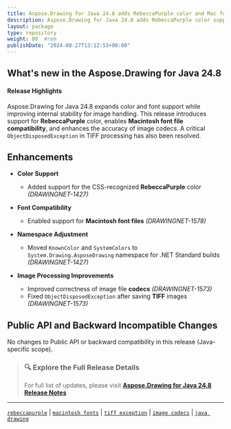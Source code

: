 ```yaml
---
title: Aspose.Drawing for Java 24.8 adds RebeccaPurple color and Mac font support
description: Aspose.Drawing for Java 24.8 adds RebeccaPurple color support, enables Macintosh font compatibility, and fixes TIFF stream disposal and image codec accuracy.
layout: package
type: repository
weight: 00	#rem
publishDate: "2024-08-27T13:12:53+00:00"
---
```


## What's new in the Aspose.Drawing for Java 24.8

#### Release Highlights

Aspose.Drawing for Java 24.8 expands color and font support while improving internal stability for image handling. This release introduces support for **RebeccaPurple** color, enables **Macintosh font file compatibility**, and enhances the accuracy of image codecs. A critical `ObjectDisposedException` in TIFF processing has also been resolved.

## Enhancements

- **Color Support**
  - Added support for the CSS-recognized **RebeccaPurple** color *(DRAWINGNET-1427)*

- **Font Compatibility**
  - Enabled support for **Macintosh font files** *(DRAWINGNET-1578)*

- **Namespace Adjustment**
  - Moved `KnownColor` and `SystemColors` to `System.Drawing.AsposeDrawing` namespace for .NET Standard builds *(DRAWINGNET-1427)*

- **Image Processing Improvements**
  - Improved correctness of image file **codecs** *(DRAWINGNET-1573)*
  - Fixed `ObjectDisposedException` after saving **TIFF** images *(DRAWINGNET-1573)*

## Public API and Backward Incompatible Changes

No changes to Public API or backward compatibility in this release (Java-specific scope).

> ### 🔍 Explore the Full Release Details
>
> For full list of updates, please visit **[Aspose.Drawing for Java 24.8 Release Notes](https://releases.aspose.com/drawing/java/release-notes/2024/aspose-drawing-for-java-24-8-release-notes/)**

---

[`rebeccapurple`](https://search.aspose.com/q/rebeccapurple.html) | [`macintosh fonts`](https://search.aspose.com/q/macintosh-fonts.html) | [`tiff exception`](https://search.aspose.com/q/tiff-exception.html) | [`image codecs`](https://search.aspose.com/q/image-codecs.html) | [`java drawing`](https://search.aspose.com/q/java-drawing.html)
